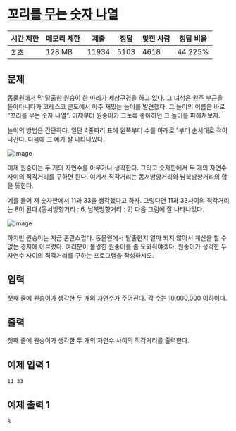 # [꼬리를 무는 숫자 나열](https://www.acmicpc.net/problem/1598)

| 시간 제한 | 메모리 제한 | 제출 | 정답 | 맞힌 사람 | 정답 비율 |
| --- | --- | --- | --- | --- | --- |
| 2 초 | 128 MB | 11934 | 5103 | 4618 | 44.225% |

## 문제

동물원에서 막 탈출한 원숭이 한 마리가 세상구경을 하고 있다. 그 녀석은 원주 부근을 돌아다니다가 코레스코 콘도에서 아주 재밌는 놀이를 발견했다. 그 놀이의 이름은 바로 “꼬리를 무는 숫자 나열”. 이제부터 원숭이가 그토록 좋아하던 그 놀이를 파헤쳐보자.

놀이의 방법은 간단하다. 일단 4줄짜리 표에 왼쪽부터 수를 아래로 1부터 순서대로 적어나간다. 다음에 그 예가 잘 나타나있다.

![image](https://github.com/wkdtjdwns/CSharp/assets/128266768/e159b252-3a49-43d1-9cea-c150c92f1b74)

이제 원숭이는 두 개의 자연수를 아무거나 생각한다. 그리고 숫자판에서 두 개의 자연수 사이의 직각거리를 구하면 된다. 여기서 직각거리는 동서방향거리와 남북방향거리의 합을 뜻한다.

예를 들어 저 숫자판에서 11과 33을 생각했다고 하자. 그렇다면 11과 33사이의 직각거리는 8이 된다.(동서방향거리 : 6, 남북방향거리 : 2) 다음 그림에 잘 나타나있다.

![image](https://github.com/wkdtjdwns/CSharp/assets/128266768/7198f0a9-5e33-4136-95d0-623f901ac993)

하지만 원숭이는 지금 혼란스럽다. 동물원에서 탈출한지 얼마 되지 않아서 계산을 할 수 없는 경지에 이르렀다. 여러분이 불쌍한 원숭이를 좀 도와줘야겠다. 원숭이가 생각한 두 자연수 사이의 직각거리를 구하는 프로그램을 작성하시오.

## 입력

첫째 줄에 원숭이가 생각한 두 개의 자연수가 주어진다. 각 수는 10,000,000 이하이다.

## 출력

첫째 줄에 원숭이가 생각한 두 개의 자연수 사이의 직각거리를 출력한다.

## 예제 입력 1

```
11 33

```

## 예제 출력 1

```
8
```
